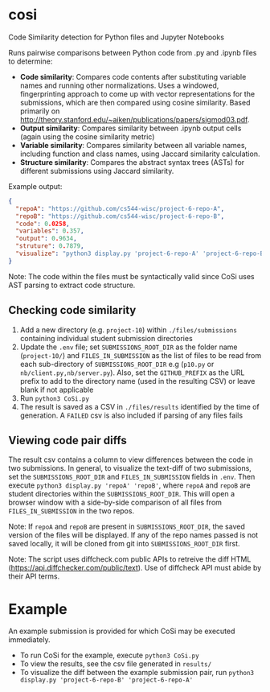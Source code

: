 # cosi
Code Similarity detection for Python files and Jupyter Notebooks

Runs pairwise comparisons between Python code from .py and .ipynb files to determine:

* **Code similarity**: Compares code contents after substituting variable names and running other normalizations. Uses a windowed, fingerprinting approach to come up with vector representations for the submissions, which are then compared using cosine similarity. Based primarily on http://theory.stanford.edu/~aiken/publications/papers/sigmod03.pdf.
* **Output similarity**: Compares similarity between .ipynb output cells (again using the cosine similarity metric)
* **Variable similarity**: Compares similarity between all variable names, including function and class names, using Jaccard similarity calculation.
* **Structure similarity**: Compares the abstract syntax trees (ASTs) for different submissions using Jaccard similarity.

Example output:
```json
{
  "repoA": "https://github.com/cs544-wisc/project-6-repo-A",
  "repoB": "https://github.com/cs544-wisc/project-6-repo-B",
  "code": 0.0258,
  "variables": 0.357,
  "output": 0.9634,
  "struture": 0.7879,
  "visualize": "python3 display.py 'project-6-repo-A' 'project-6-repo-B'"
}
```

Note: The code within the files must be syntactically valid since CoSi uses AST parsing to extract code structure. 

## Checking code similarity
1. Add a new directory (e.g. `project-10`) within `./files/submissions` containing individual student submission directories
2. Update the `.env` file; set `SUBMISSIONS_ROOT_DIR` as the folder name (`project-10/`) and `FILES_IN_SUBMISSION` as the list of files to be read from each sub-directory of `SUBMISSIONS_ROOT_DIR` e.g (`p10.py` or `nb/client.py,nb/server.py`). Also, set the `GITHUB_PREFIX` as the URL prefix to add to the directory name (used in the resulting CSV) or leave blank if not applicable
3. Run `python3 CoSi.py` 
4. The result is saved as a CSV in `./files/results` identified by the time of generation. A `FAILED` csv is also included if parsing of any files fails

## Viewing code pair diffs
The result csv contains a column to view differences between the code in two submissions. In general, to visualize the text-diff of two submissions, set the `SUBMISSIONS_ROOT_DIR` and `FILES_IN_SUBMISSION` fields in `.env`. Then execute `python3 display.py 'repoA' 'repoB'`, where `repoA` and `repoB` are student directories within the `SUBMISSIONS_ROOT_DIR`. This will open a browser window with a side-by-side comparison of all files from `FILES_IN_SUBMISSION` in the two repos.

Note: If `repoA` and `repoB` are present in `SUBMISSIONS_ROOT_DIR`, the saved version of the files will be displayed. If any of the repo names passed is not saved locally, it will be cloned from git into `SUBMISSIONS_ROOT_DIR` first.

Note: The script uses diffcheck.com public APIs to retreive the diff HTML (https://api.diffchecker.com/public/text). Use of diffcheck API must abide by their API terms.

# Example
An example submission is provided for which CoSi may be executed immediately.
* To run CoSi for the example, execute `python3 CoSi.py`
* To view the results, see the csv file generated in `results/`
* To visualize the diff between the example submission pair, run `python3 display.py 'project-6-repo-B' 'project-6-repo-A'`